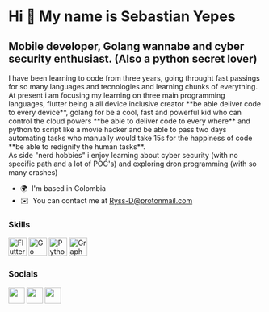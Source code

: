 Hi 🖖 My name is Sebastian Yepes
================================

Mobile developer, Golang wannabe and cyber security enthusiast. (Also a python secret lover)
--------------------------------------------------------------------------------------------

I have been learning to code from three years, going throught fast passings for so many languages and tecnologies and learning chunks of everything. 
</br>
At present i am focusing my learning on three main programming languages, flutter being a all device inclusive creator \*\*be able deliver code to every device\*\*, golang for be a cool, fast and powerful kid who can control the cloud powers \*\*be able to deliver code to every where\*\* and python to script like a movie hacker and be able to pass two days automating tasks who manually would take 15s for the happiness of code \*\*be able to redignify the human tasks\*\*.
</br>
As side "nerd hobbies" i enjoy learning about cyber security (with no specific path and a lot of POC's) and exploring dron programming (with so many crashes)

*   🌍  I'm based in Colombia
*   ✉️  You can contact me at [Ryss-D@protonmail.com](mailto:Ryss-D@protonmail.com)
### Skills
<p align="left">
  <a href="https://flutter.dev/" target="_blank" rel="noreferrer"><img src="https://upload.wikimedia.org/wikipedia/commons/thumb/4/44/Google-flutter-logo.svg/2560px-Google-flutter-logo.svg.png" width="36" height="36" alt="Flutter" /></a>
  <a href="https://go.dev/doc/" target="_blank" rel="noreferrer"><img src="https://raw.githubusercontent.com/danielcranney/readme-generator/main/public/icons/skills/go-colored.svg" width="36" height="36" alt="Go" /></a>
<a href="https://www.python.org/" target="_blank" rel="noreferrer"><img src="https://raw.githubusercontent.com/danielcranney/readme-generator/main/public/icons/skills/python-colored.svg" width="36" height="36" alt="Python" /></a>
<a href="https://graphql.org/" target="_blank" rel="noreferrer"><img src="https://raw.githubusercontent.com/danielcranney/readme-generator/main/public/icons/skills/graphql-colored.svg" width="36" height="36" alt="GraphQL" /></a>
</p>
                    

### Socials
                  
<p align="left"> <a href="https://discord.com/users/RyssD#9706" target="_blank" rel="noreferrer"><img src="https://raw.githubusercontent.com/danielcranney/readme-generator/main/public/icons/socials/discord.svg" width="32" height="32" /></a> <a href="https://www.github.com/Ryss-D" target="_blank" rel="noreferrer"><img src="https://raw.githubusercontent.com/danielcranney/readme-generator/main/public/icons/socials/github-dark.svg" width="32" height="32" /></a> <a href="https://www.linkedin.com/in/https://www.linkedin.com/in/sebastian-yepes-sanchez-6444b617b/" target="_blank" rel="noreferrer"><img src="https://raw.githubusercontent.com/danielcranney/readme-generator/main/public/icons/socials/linkedin.svg" width="32" height="32" /></a></p>
